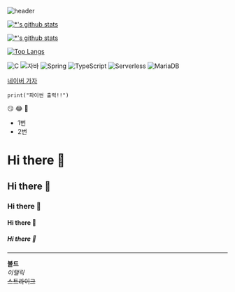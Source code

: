 ![header](https://capsule-render.vercel.app/api?type=egg&color=auto&height=300&section=header&text=깃허브%20특강&fontSize=90)

[![*'s github stats](https://github-readme-stats.vercel.app/api?username=minitailung)](https://github.com/minitailung)

[![*'s github stats](https://github-readme-stats.vercel.app/api?username=minitailung&show_icons=true&theme=radical)](https://github.com/minitailung)

[![Top Langs](https://github-readme-stats.vercel.app/api/top-langs/?username=minitailung)](https://github.com/minitailung/github-readme-stats)



![C](https://img.shields.io/badge/-C-123456?style=flat-square&logo=C&logoColor=black)
![자바](https://img.shields.io/badge/-자바-007396?style=flat&logo=Java&logoColor=ffffff)
![Spring](https://img.shields.io/badge/-Spring-6DB33F?style=for-the-badge&logo=Spring&logoColor=white)
![TypeScript](https://img.shields.io/badge/-TypeScript-3178C6?style=flat-square&logo=TypeScript&logoColor=white)
![Serverless](https://img.shields.io/badge/-Serverless-FD5750?style=flat-square&logo=Serverless&logoColor=magenta)
![MariaDB](https://img.shields.io/badge/-MariaDB-1F305F?style=flat-square&logo=mariadb&logoColor=white)

[네이버 가자](https://www.naver.com)

```
print("파이썬 출력!!")
```
😏
😂
🌼
* 1번
* 2번 

# Hi there 👋
## Hi there 👋
### Hi there 👋
#### Hi there 👋
##### Hi there 👋
---
**볼드**<br>
*이탤릭*<br> 
~~스트라이크~~<br>
